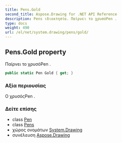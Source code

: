 ```yaml
---
title: Pens.Gold
second_title: Aspose.Drawing for .NET API Reference
description: Pens ιδιοκτησία. Παίρνει το χρυσόPen .
type: docs
weight: 490
url: /el/net/system.drawing/pens/gold/
---
```

## Pens.Gold property

Παίρνει το χρυσόPen .

```csharp
public static Pen Gold { get; }
```

### Αξία περιουσίας

Ο χρυσόςPen .

### Δείτε επίσης

* class [Pen](../../pen/)
* class [Pens](../)
* χώρος ονομάτων [System.Drawing](../../pens/)
* συνέλευση [Aspose.Drawing](../../../)


